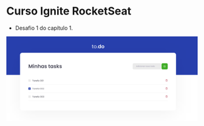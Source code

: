 # Curso Ignite RocketSeat

- Desafio 1 do capítulo 1.

![Imagem do projeto](https://github.com/anaelj/ignite-chapter1-desafio1/blob/main/principal.png?raw=true "Title")

